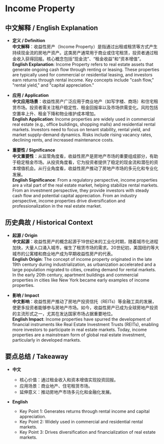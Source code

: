 # Income Property

## 中文解释 / English Explanation

* **定义 / Definition**  
  **中文解释**：收益性房产（Income Property）是指通过出租或租赁等方式产生持续现金流的房地产资产。这类房产通常用于商业或住宅租赁，投资者通过租金收入获得回报。核心概念包括“现金流”、“租金收益”和“资本增值”。  
  **English Explanation**: Income Property refers to real estate assets that generate ongoing cash flow through renting or leasing. These properties are typically used for commercial or residential leasing, and investors earn returns through rental income. Key concepts include "cash flow," "rental yield," and "capital appreciation."

* **应用 / Application**  
  **中文应用场景**：收益性房产广泛应用于商业地产（如写字楼、商场）和住宅租赁市场。投资者需关注租户稳定性、租金回报率以及市场供需变化。风险包括空置率上升、租金下降和物业维护成本增加。  
  **English Application**: Income properties are widely used in commercial real estate (e.g., office buildings, shopping malls) and residential rental markets. Investors need to focus on tenant stability, rental yield, and market supply-demand dynamics. Risks include rising vacancy rates, declining rents, and increased maintenance costs.

* **重要性 / Significance**  
  **中文重要性**：从监管角度看，收益性房产是房地产市场的重要组成部分，有助于稳定租金市场。从投资角度看，它为投资者提供了稳定的现金流和潜在的资本增值机会。从行业角度看，收益性房产推动了房地产市场的多元化和专业化发展。  
  **English Significance**: From a regulatory perspective, income properties are a vital part of the real estate market, helping stabilize rental markets. From an investment perspective, they provide investors with steady cash flow and potential capital appreciation. From an industry perspective, income properties drive diversification and professionalization in the real estate market.

## 历史典故 / Historical Context

* **起源 / Origin**  
  **中文起源**：收益性房产的概念起源于19世纪末的工业化时期，随着城市化进程加快，大量人口涌入城市，催生了租赁市场的需求。20世纪初，美国纽约等大城市的公寓楼和商业地产成为早期收益性房产的代表。  
  **English Origin**: The concept of income property originated in the late 19th century during industrialization, as urbanization accelerated and a large population migrated to cities, creating demand for rental markets. In the early 20th century, apartment buildings and commercial properties in cities like New York became early examples of income properties.

* **影响 / Impact**  
  **中文影响**：收益性房产推动了房地产投资信托（REITs）等金融工具的发展，使更多投资者能够参与房地产市场。如今，收益性房产已成为全球房地产投资的主流形式之一，尤其在发达国家市场占据重要地位。  
  **English Impact**: Income properties have spurred the development of financial instruments like Real Estate Investment Trusts (REITs), enabling more investors to participate in real estate markets. Today, income properties are a mainstream form of global real estate investment, particularly in developed markets.

## 要点总结 / Takeaway

* **中文**  
  - 核心价值：通过租金收入和资本增值实现投资回报。  
  - 应用场景：商业地产、住宅租赁市场。  
  - 延伸意义：推动房地产市场多元化和金融化发展。  

* **English**  
  - Key Point 1: Generates returns through rental income and capital appreciation.  
  - Key Point 2: Widely used in commercial and residential rental markets.  
  - Key Point 3: Drives diversification and financialization of real estate markets.